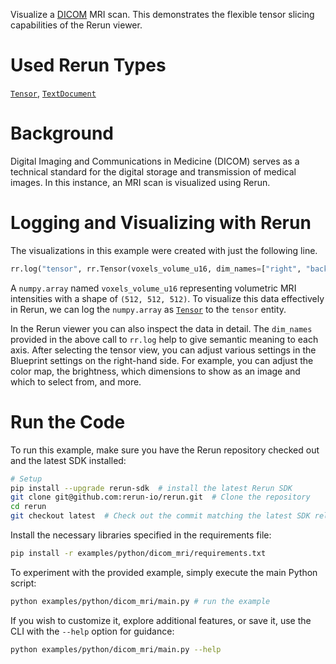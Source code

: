 <!--[metadata]
title = "Dicom MRI"
tags = ["tensor", "mri", "dicom"]
description = "Example using a DICOM MRI scan. This demonstrates the flexible tensor slicing capabilities of the Rerun viewer."
thumbnail = "https://static.rerun.io/dicom-mri/d5a434f92504e8dda8af6c7f4eded2a9d662c991/480w.png"
thumbnail_dimensions = [480, 480]
channel = "main"
-->


<picture data-inline-viewer="examples/dicom_mri">
  <source media="(max-width: 480px)" srcset="https://static.rerun.io/dicom_mri/e39f34a1b1ddd101545007f43a61783e1d2e5f8e/480w.png">
  <source media="(max-width: 768px)" srcset="https://static.rerun.io/dicom_mri/e39f34a1b1ddd101545007f43a61783e1d2e5f8e/768w.png">
  <source media="(max-width: 1024px)" srcset="https://static.rerun.io/dicom_mri/e39f34a1b1ddd101545007f43a61783e1d2e5f8e/1024w.png">
  <source media="(max-width: 1200px)" srcset="https://static.rerun.io/dicom_mri/e39f34a1b1ddd101545007f43a61783e1d2e5f8e/1200w.png">
  <img src="https://static.rerun.io/dicom_mri/e39f34a1b1ddd101545007f43a61783e1d2e5f8e/full.png" alt="">
</picture>

Visualize a [DICOM](https://en.wikipedia.org/wiki/DICOM) MRI scan. This demonstrates the flexible tensor slicing capabilities of the Rerun viewer.

# Used Rerun Types
[`Tensor`](https://www.rerun.io/docs/reference/types/archetypes/tensor), [`TextDocument`](https://www.rerun.io/docs/reference/types/archetypes/text_document)

# Background
Digital Imaging and Communications in Medicine (DICOM) serves as a technical standard for the digital storage and transmission of medical images. In this instance, an MRI scan is visualized using Rerun.

# Logging and Visualizing with Rerun

The visualizations in this example were created with just the following line.
```python
rr.log("tensor", rr.Tensor(voxels_volume_u16, dim_names=["right", "back", "up"]))
```

A `numpy.array` named `voxels_volume_u16` representing volumetric MRI intensities with a shape of `(512, 512, 512)`.
To visualize this data effectively in Rerun, we can log the `numpy.array` as [`Tensor`](https://www.rerun.io/docs/reference/types/archetypes/tensor) to the `tensor` entity. 

In the Rerun viewer you can also inspect the data in detail. The `dim_names` provided in the above call to `rr.log` help to
give semantic meaning to each axis. After selecting the tensor view, you can adjust various settings in the Blueprint
settings on the right-hand side. For example, you can adjust the color map, the brightness, which dimensions to show as
an image and which to select from, and more.

# Run the Code
To run this example, make sure you have the Rerun repository checked out and the latest SDK installed:
```bash
# Setup
pip install --upgrade rerun-sdk  # install the latest Rerun SDK
git clone git@github.com:rerun-io/rerun.git  # Clone the repository
cd rerun
git checkout latest  # Check out the commit matching the latest SDK release
```

Install the necessary libraries specified in the requirements file:
```bash
pip install -r examples/python/dicom_mri/requirements.txt
```
To experiment with the provided example, simply execute the main Python script:
```bash
python examples/python/dicom_mri/main.py # run the example
```

If you wish to customize it, explore additional features, or save it, use the CLI with the `--help` option for guidance:

```bash
python examples/python/dicom_mri/main.py --help
```
